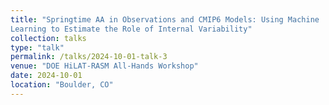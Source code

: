 ```yaml
---
title: "Springtime AA in Observations and CMIP6 Models: Using Machine
Learning to Estimate the Role of Internal Variability"
collection: talks
type: "talk"
permalink: /talks/2024-10-01-talk-3
venue: "DOE HiLAT-RASM All-Hands Workshop"
date: 2024-10-01
location: "Boulder, CO"
---
```

